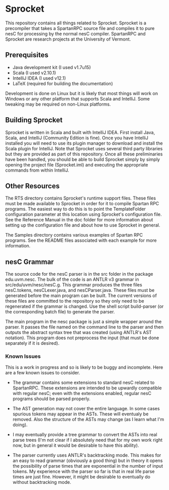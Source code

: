 Sprocket
========

This repository contains all things related to Sprocket. Sprocket is a precompiler that takes a
SpartanRPC source file and compiles it to pure nesC for processing by the normal nesC compiler.
SpartanRPC and Sprocket are research projects at the University of Vermont.

Prerequisites
-------------

* Java development kit (I used v1.7u15)
* Scala (I used v2.10.1)
* IntelliJ IDEA (I used v12.1)
* LaTeX (required for building the documentation)

Development is done on Linux but it is likely that most things will work on Windows or any other
platform that supports Scala and IntelliJ. Some tweaking may be required on non-Linux platforms.


Building Sprocket
-----------------

Sprocket is written in Scala and built with IntelliJ IDEA. First install Java, Scala, and
IntelliJ (Community Edition is fine). Once you have IntelliJ installed you will need to use its
plugin manager to download and install the Scala plugin for IntelliJ. Note that Sprocket uses
several third party libraries but they are provided as part of this repository. Once all these
preliminaries have been handled, you should be able to build Sprocket simply by simply opening
the project file (Sprocket.iml) and executing the appropriate commands from within IntelliJ.


Other Resources
---------------

The RTS directory contains Sprocket's runtime support files. These files must be made available
to Sprocket in order for it to compile Spartan RPC programs. The easiest way to do this is to
point the TemplateFolder configuration parameter at this location using Sprocket's configuration
file. See the Reference Manual in the doc folder for more information about setting up the
configuration file and about how to use Sprocket in general.

The Samples directory contains various examples of Spartan RPC programs. See the README files
associated with each example for more information.


nesC Grammar
------------

The source code for the nesC parser is in the src folder in the package edu.uvm.nesc. The bulk
of the code is an ANTLR v3 grammar in src/edu/uvm/nesc/nesC.g. This grammar produces the three
files nesC.tokens, nesCLexer.java, and nesCParser.java. These files must be generated before the
main program can be built. The current versions of these files are committed to the repository
so they only need to be regenerated if the grammar is changed. Use the shell script build-parser
(or the corresponding batch file) to generate the parser.

The main program in the nesc package is just a simple wrapper around the parser. It passes the
file named on the command line to the parser and then outputs the abstract syntax tree that was
created (using ANTLR's AST notation). This program does not preprocess the input (that must be
done separately if it is desired).

### Known Issues

This is a work in progress and so is likely to be buggy and incomplete. Here are a few known
issues to consider.

+ The grammar contains some extensions to standard nesC related to SpartanRPC. These extensions
  are intended to be upwardly compatible with regular nesC; even with the extensions enabled,
  regular nesC programs should be parsed properly.

+ The AST generation may not cover the entire language. In some cases spurious tokens may appear
  in the ASTs. These will eventualy be removed. Also the structure of the ASTs may change (as I
  learn what I'm doing).

+ I may eventually provide a tree grammar to convert the ASTs into real parse trees (I'm not
  clear if I absolutely need that for my own work right now, but in general it would be
  desirable to have this ability).

+ The parser currently uses ANTLR's backtracking mode. This makes for an easy to read grammar
  (obviously a good thing) but in theory it opens the possibility of parse times that are
  exponential in the number of input tokens. My experience with the parser so far is that in
  real life parse times are just fine. However, it might be desirable to eventually do without
  backtracking mode.
